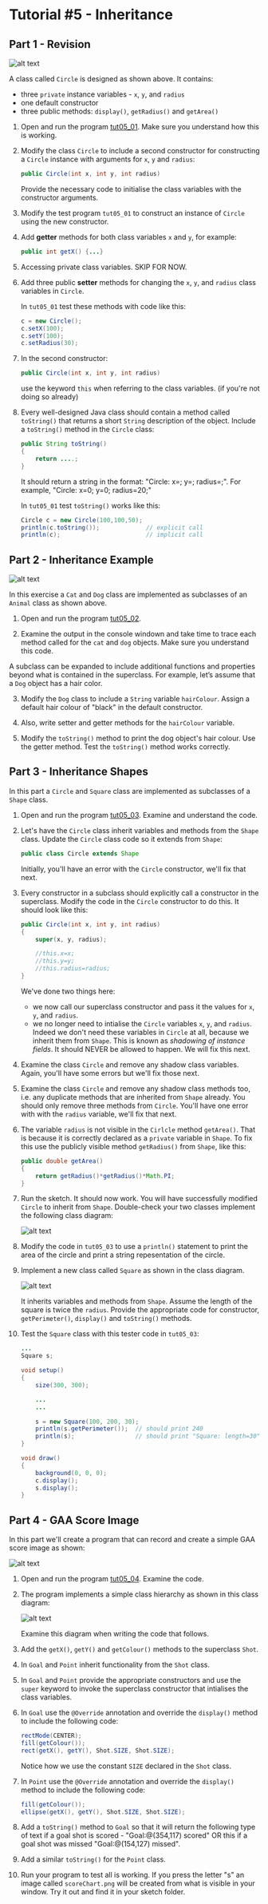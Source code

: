 # Tutorial #5 - Inheritance



## Part 1 - Revision


![alt text](../images/Circle.png "Circle class")

A class called ``Circle`` is designed as shown above. It contains: 

-	three ``private`` instance variables - ``x``, ``y``, and ``radius``
-	one default constructor
-	three public methods: ``display()``, ``getRadius()`` and ``getArea()``


1.	Open and run the program [tut05_01](https://github.com/barcaxi/oop/blob/master/code/tutorials/tut05_01/tut05_01.zip?raw=true).  Make sure you understand how this is working.

2.	Modify the class ``Circle`` to include a second constructor for constructing a ``Circle`` instance with arguments for ``x``, ``y`` and ``radius``:

	```java
	public Circle(int x, int y, int radius) 

	```

	Provide the necessary code to initialise the class variables with the constructor arguments.

3.	Modify the test program ``tut05_01`` to construct an instance of ``Circle`` using the new constructor.


4.	Add **getter** methods for both class variables ``x`` and ``y``, for example:

	```java
	public int getX() {...}

	```

5.	Accessing private class variables.  SKIP FOR NOW.


6.	Add three public **setter** methods for changing the ``x``, ``y``, and ``radius`` class variables in ``Circle``.
	
	In ``tut05_01`` test these methods with code like this:

	```java
	c = new Circle();
	c.setX(100);
	c.setY(100);
	c.setRadius(30);

	```


7.	In the second constructor:

	```java
	public Circle(int x, int y, int radius) 

	```

	use the keyword ``this`` when referring to the class variables. (if you're not doing so already)


8.	Every well-designed Java class should contain a method called ``toString()`` that returns a short ``String`` description of the object.  Include a ``toString()`` method in the ``Circle`` class:

	```java
	public String toString()
	{
		return ....;
	}

	```	

	It should return a string in the format:  "Circle: x=<xValue>; y=<yValue>; radius=<radiusValue>;".  For example, "Circle: x=0; y=0; radius=20;"


	In ``tut05_01`` test ``toString()`` works like this:

	```java
	Circle c = new Circle(100,100,50);
	println(c.toString());             // explicit call
	println(c);                        // implicit call

	```


## Part 2 - Inheritance Example

![alt text](../images/animal_cat_dog.png "Animal, Cat, Dog")

In this exercise a ``Cat`` and ``Dog`` class are implemented as subclasses of an ``Animal`` class as shown above.

1.	Open and run the program [tut05_02](https://github.com/barcaxi/oop/blob/master/code/tutorials/tut05_02/tut05_02.zip?raw=true).  

2.	Examine the output in the console windown and take time to trace each method called for the ``cat`` and ``dog`` objects.  Make sure you understand this code.

A subclass can be expanded to include additional functions and properties beyond what is contained in the superclass. For example, let’s assume that a ``Dog`` object has a hair color.

3.	Modify the ``Dog`` class to include a ``String`` variable ``hairColour``.  Assign a default hair colour of "black" in the default constructor.

4.	Also, write setter and getter methods for the ``hairColour`` variable.

5.	Modify the ``toString()`` method to print the dog object's hair colour.  Use the getter method.  Test the ``toString()`` method works correctly.


## Part 3 - Inheritance Shapes

In this part a ``Circle`` and ``Square`` class are implemented as subclasses of a ``Shape`` class.

1.	Open and run the program [tut05_03](https://github.com/barcaxi/oop/blob/master/code/tutorials/tut05_03/tut05_03.zip?raw=true).  Examine and understand the code.

2.	Let's have the ``Circle`` class inherit variables and methods from the ``Shape`` class.  Update the ``Circle`` class code so it extends from ``Shape``:

	```java
	public class Circle extends Shape

	```

	Initially, you'll have an error with the ``Circle`` constructor, we'll fix that next.

3.	Every constructor in a subclass should explicitly call a constructor in the superclass.
	Modify the code in the ``Circle`` constructor to do this.  It should look like this:

	```java
	public Circle(int x, int y, int radius)
	{
		super(x, y, radius);

		//this.x=x;
		//this.y=y;
		//this.radius=radius;
	}

	```

	We've done two things here:

	-	we now call our superclass constructor and pass it the values for ``x``, ``y``, and ``radius``.
	-	we no longer need to intialise the ``Circle`` variables ``x``, ``y``, and ``radius``. Indeed we don't need these variables in ``Circle`` at all, because we inherit them from ``Shape``.  This is known as *shadowing of instance fields*.  It should NEVER be allowed to happen. We will fix this next.

4.	Examine the class ``Circle`` and remove any shadow class variables.
	Again, you'll have some errors but we'll fix those next.

5.	Examine the class ``Circle`` and remove any shadow class methods too, i.e. any duplicate methods that are inherited from ``Shape`` already.  You should only remove three methods from ``Circle``.
	You'll have one error with with the ``radius`` variable, we'll fix that next.


6.	The variable ``radius`` is not visible in the ``Cirlcle`` method ``getArea()``.  That is because it is correctly declared as a ``private`` variable in ``Shape``.  To fix this use the publicly visible method ``getRadius()`` from ``Shape``, like this:

	```java
	public double getArea()  
	{
		return getRadius()*getRadius()*Math.PI;
	}

	```
 
7.	Run the sketch.  It should now work.  You will have successfully modified ``Circle`` to inherit from ``Shape``.  Double-check your two classes implement the following class diagram:

 	![alt text](../images/ShapeCircle.png "Shape Circle")

8.	Modify the code in ``tut05_03`` to use a ``println()`` statement to print the area of the circle and print a string repesentation of the circle.


9.	Implement a new class called ``Square`` as shown in the class diagram.

	![alt text](../images/ShapeCircleSquare.png "Shape Circle Square")

	It inherits variables and methods from ``Shape``. Assume the length of the square is twice the ``radius``.  Provide the appropriate code for constructor, ``getPerimeter()``, ``display()`` and ``toString()`` methods.  

10.	Test the ``Square`` class with this tester code in ``tut05_03``:

	```java
	...
	Square s;

	void setup()
	{
		size(300, 300);

		...
		...

		s = new Square(100, 200, 30);
		println(s.getPerimeter());  // should print 240
		println(s);                 // should print "Square: length=30"	
	}

	void draw()
	{
		background(0, 0, 0);
		c.display();
		s.display();
	}
	```

## Part 4 - GAA Score Image

In this part we'll create a program that can record and create a simple GAA score image as shown:

![alt text](../images/tut05_04.png "GAA Score Image")

1.	Open and run the program [tut05_04](https://github.com/barcaxi/oop/blob/master/code/tutorials/tut05_04/tut05_04.zip?raw=true).  Examine the code.

2.	The program implements a simple class hierarchy as shown in this class diagram:

	![alt text](../images/ShotGoalPoint.png "Shot Goal Point")

	Examine this diagram when writing the code that follows.

3.	Add the ``getX()``, ``getY()`` and ``getColour()`` methods to the superclass ``Shot``.

4.	In ``Goal`` and ``Point`` inherit functionality from the ``Shot`` class.

5.	In ``Goal`` and ``Point`` provide the appropriate constructors and use the ``super`` keyword to invoke the superclass constructor that intialises the class variables.

6.	In ``Goal`` use the ``@Override`` annotation and override the ``display()`` method to include the following code:

	```java
    rectMode(CENTER);
    fill(getColour());
    rect(getX(), getY(), Shot.SIZE, Shot.SIZE);

	```

	Notice how we use the constant ``SIZE`` declared in the ``Shot`` class.


7.	In ``Point`` use the ``@Override`` annotation and override the ``display()`` method to include the following code:

	```java
    fill(getColour());
    ellipse(getX(), getY(), Shot.SIZE, Shot.SIZE);

	```

8.	Add a ``toString()`` method to ``Goal`` so that it will return the following type of text if a goal shot is scored - "Goal:@(354,117) scored" OR this if a goal shot was missed "Goal:@(154,127) missed".

9.	Add a similar ``toString()`` for the ``Point`` class.  

10.	Run your program to test all is working.  If you press the letter "s" an image called ``scoreChart.png`` will be created from what is visible in your window.  Try it out and find it in your sketch folder.



